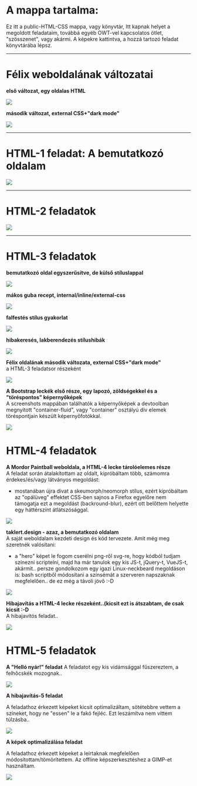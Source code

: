 # **A mappa tartalma:**

Ez itt a public-HTML-CSS mappa, vagy könyvtár, Itt kapnak helyet a megoldott feladataim, továbbá
egyéb OWT-vel kapcsolatos ötlet, "szösszenet", vagy akármi.
A képekre kattintva, a hozzá tartozó feladat könyvtárába lépsz.
***

# **Félix weboldalának változatai**

**első változat, egy oldalas HTML**

<a href="https://github.com/taklert/public-HTML-CSS/tree/master/felix-foto-projekt/felix-foto-1"><img src="/thumbnails/felix-foto-projekt.jpg"></a>

**második változat, external CSS+"dark mode"**

<a href="https://github.com/taklert/public-HTML-CSS/tree/master/felix-foto-projekt/felix-foto-2"><img src="/thumbnails/felix-foto-2.jpg"></a>
***

# **HTML-1 feladat: A bemutatkozó oldalam**

<a href="https://github.com/taklert/public-HTML-CSS/tree/master/HTML-1"><img src="/thumbnails/sajat_bemutatkozo_oldal.jpg"></a>
***

# **HTML-2 feladatok**

<a href="https://github.com/taklert/public-HTML-CSS/tree/master/HTML-2"><img src="/thumbnails/egyeni_tablazat.jpg"></a>
***

# **HTML-3 feladatok**

**bemutatkozó oldal egyszerűsítve, de külső stíluslappal**

<a href="https://github.com/taklert/public-HTML-CSS/tree/master/HTML-3/bemutatkozas"><img src="/thumbnails/bemutatkozas_ver_2.jpg"></a>

**mákos guba recept, internal/inline/external-css**

<a href="https://github.com/taklert/public-HTML-CSS/tree/master/HTML-3/gyakorlat-1"><img src="/thumbnails/guba.jpg"></a>

**falfestés stílus gyakorlat**

<a href="https://github.com/taklert/public-HTML-CSS/tree/master/HTML-3/gyakorlat-2"><img src="/thumbnails/falfestes.jpg"></a>

**hibakeresés, lakberendezés stílushibák**

<a href="https://github.com/taklert/public-HTML-CSS/tree/master/HTML-3/hibakereses"><img src="/thumbnails/lakberendezes.jpg"></a>

**Félix oldalának második változata, external CSS+"dark mode"**
<br>a HTML-3 feladatsor részeként

<a href="https://github.com/taklert/public-HTML-CSS/tree/master/felix-foto-projekt/felix-foto-2"><img src="/thumbnails/felix-foto-2.jpg"></a>

**A Bootstrap leckék első része, egy lapozó, zöldségekkel és a "töréspontos" képernyőképek**
<br>A screenshots mappában találhatók a képernyőképek a devtoolban megnyitott "container-fluid", vagy "container" osztályú div elemek töréspontjain készült képernyőfotókkal.

<a href="https://github.com/taklert/public-HTML-CSS/tree/master/bootstrap_1"><img src="/thumbnails/bootstrap_1-carousel.jpg"></a>


# **HTML-4 feladatok**

**A Mordor Paintball weboldala, a HTML-4 lecke tárolóelemes része**
<br>A feladat során átalakítottam az oldalt, kipróbáltam több, számomra érdekes/és/vagy látványos megoldást:
- mostanában újra divat a skeumorph/neomorph stílus, ezért kipróbáltam az "opálüveg" effektet CSS-ben
sajnos a Firefox egyelőre nem támogatja ezt a megoldást (backround-blur), ezért ott belőttem helyette egy háttérszínt átlátszósággal.

<a href="https://github.com/taklert/public-HTML-CSS/tree/master/HTML-4/tarolo-elemek-gyakorlat"><img src="./thumbnails/mordor-paintball.jpg"></a>

**taklert.design - azaz, a bemutatkozó oldalam**
<br>A saját weboldalam kezdeti design és kód tervezete. Amit még meg szeretnék valósítani:
- a "hero" képet le fogom cserélni png-ről svg-re, hogy kódból tudjam színezni scriptelni, majd ha már tanulok egy kis JS-t, jQuery-t, VueJS-t, akármit..
  persze gondolkozom egy igazi Linux-neckbeard megoldáson is: bash scriptből módosítani a színsémát a szerveren napszaknak megfelelően.. de ez még a távoli jövő :-D

<a href="https://github.com/taklert/public-HTML-CSS/tree/master/HTML-4/bemutatkozas"><img src="./thumbnails/taklert_design.jpg"></a>

**Hibajavítás a HTML-4 lecke részeként..(kicsit ezt is átszabtam, de csak kicsit :-D**
<br>A hibajavítós feladat..

<a href="https://github.com/taklert/public-HTML-CSS/tree/master/HTML-4/hibakereses"><img src="./thumbnails/hibajavitas_screenshot.jpg"></a>

# **HTML-5 feladatok**

**A "Helló nyár!" feladat**
A feladatot egy kis vidámsággal fűszereztem, a felhőcskék mozognak..

<a href="https://github.com/taklert/public-HTML-CSS/blob/master/HTML-5/hello-nyar/"><img src="./HTML-5/thumbnails/hello_nyar.jpg"></a>

**A hibajavítás-5 feladat**

A feladathoz érkezett képeket kicsit optimalizáltam, sötétebbre vettem a színeket, hogy ne "essen" le a fakó fejléc. Ezt leszámítva nem vittem túlzásba..

<a href="https://github.com/taklert/public-HTML-CSS/blob/master/HTML-5/hibakereses-5/"><img src="./HTML-5/thumbnails/hibakereses-5.jpg"></a>

**A képek optimalizálása feladat**

A feladathoz érkezett képeket a leírtaknak megfelelően módosítottam/tömörítettem. Az offline képszerkesztéshez a GIMP-et használtam.

<a href="https://github.com/taklert/public-HTML-CSS/blob/master/HTML-5/kepek-optimalizalasa"><img src="./HTML-5/thumbnails/kepek-optimalizalasa.jpg"></a>